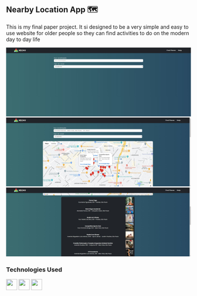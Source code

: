 ## Nearby Location App 🗺️

This is my final paper project.
It si designed to be a very simple and easy to use website for older people so they can find activities to do on the modern day to day life

<div>
  <img src="./assets/Exemple Image.png"/>
  <img src="./assets/Exemple Image 2.png"/>
  <img src="./assets/Exemple Image 3.png"/>
</div>

### Technologies Used

<div>
  <img src="https://cdn.jsdelivr.net/gh/devicons/devicon@latest/icons/html5/html5-original.svg" width="30" height="30"/>
  <img src="https://cdn.jsdelivr.net/gh/devicons/devicon@latest/icons/css3/css3-original.svg" width="30" height="30" />
  <img src="https://cdn.jsdelivr.net/gh/devicons/devicon@latest/icons/javascript/javascript-original.svg" width="30" height="30" />
</div>
